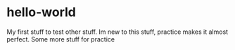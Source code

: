# hello-world
My first stuff to test other stuff.
Im new to this stuff, practice makes it almost perfect.
Some more stuff for practice
